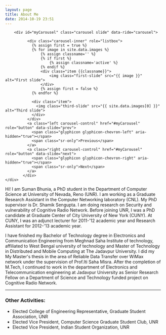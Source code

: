 ```yaml
---
layout: page
title: About Me
date: 2014-10-19 23:51
---
```


<div class="row">
	<div class="col-xs-12 col-sm-offset-1 col-sm-10 col-md-offset-1  col-md-10 col-lg-offset-1  col-lg-10 margin-top-large">


		<div id="myCarousel" class="carousel slide" data-ride="carousel">

		      <div class="carousel-inner" role="listbox">
		      	{% assign first = true %}
				{% for image in site.data.images %}
					{% assign classname='' %}
					{% if first %}
						{% assign classname='active' %}
					{% endif %}
					<div class="item {{classname}}">
		          		<img class="first-slide" src="{{ image }}" alt="First slide">
		        	</div>
		            {% assign first = false %}
          		{% endfor %}

		        <div class="item">
		          <img class="third-slide" src="{{ site.data.images[0] }}" alt="Third slide">
		        </div>
		      </div>
		      <a class="left carousel-control" href="#myCarousel" role="button" data-slide="prev">
		        <span class="glyphicon glyphicon-chevron-left" aria-hidden="true"></span>
		        <span class="sr-only">Previous</span>
		      </a>
		      <a class="right carousel-control" href="#myCarousel" role="button" data-slide="next">
		        <span class="glyphicon glyphicon-chevron-right" aria-hidden="true"></span>
		        <span class="sr-only">Next</span>
		      </a>
		    </div>
	</div>
</div>
<article markdown="1" class="margin-top-large">
Hi! I am Suman Bhunia, a PhD student in the Department of Computer Science at University of Nevada, Reno (UNR). I am working as a Graduate Research Assistant in the Computer Networking laboratory (CNL). My PhD supervisor is Dr. Shamik Sengupta. I am doing research on Security and vulnerability of Cognitive Radio Network. Before joining UNR, I was a PhD candidate at Graduate Center of City University of New York (CUNY). At CUNY, I was an adjunct lecturer for 2011-'12 academic year and Research Assistant for 2012-'13 academic year.

I have finished my Bachelor of Technology degree in Electronics and Communication Engineering from Meghnad Saha Institute of technology, affiliated to West Bengal university of technology and Master of Technology in Distributed and Mobile Computing at The Jadavpur University. I did my My Master's thesis in the area of Reliable Data Transfer over WiMax network under the supervision of Prof.Iti Saha Misra. After the completion of M.Tech, I continued to work in the department of Electronics and Telecommunication engineering at Jadavpur University as Senior Research Fellow on a Department of Science and Technology funded project on Cognitive Radio Network.

----------------------------------

### Other Activities:
- Elected College of Engineering Representative, Graduate Student Association, UNR
- Elected Vice President, Computer Science Graduate Student Club, UNR
- Elected Vice President, Indian Student Organization, UNR


</article>
